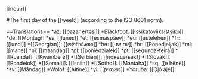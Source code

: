 [[noun]]

#The first day of the [[week]] (according to the ISO 8601 norm).

==Translations==
*az: [[bazar ert&#601;si]]
*Blackfoot: [[Issikatoyiiksistsiko]]
*de: [[Montag]]
*es: [[lunes]]
*et: [[esmaspäev]]
*eu: [[astelehen]]
*fr: [[lundi]]
*[[Georgian]]: [[ორშაბათი]]
*he: [[יום שני]]
*hr: [[Ponedjeljak]]
*mi: [[mane]]
*nl: [[maandag]]
*pl: [[poniedziałek]]
*pt: [[segunda-feira]]
*[[Ruanda]]: [[Kwambere]]
*[[Serbian]]: [[понедељак]]
*[[Slovak]]: [[Pondelok]]
*[[Somali]]: [[Isniin]]
*[[Sotho]]: [[Mantaha]]
*sq: [[e h&euml;n&euml;]]
*sv: [[Måndag]]
*Wolof: [[Altine]]
*yi: [[מאָנטיק]]
*Yoruba: [[Ọjó ajé]]